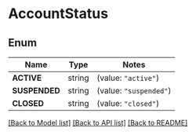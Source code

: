 # AccountStatus

## Enum

Name | Type | Notes
------------ | ------------- | -------------
**ACTIVE** | string | (value: `"active"`)
**SUSPENDED** | string | (value: `"suspended"`)
**CLOSED** | string | (value: `"closed"`)


[[Back to Model list]](../README.md#documentation-for-models) [[Back to API list]](../README.md#documentation-for-api-endpoints) [[Back to README]](../README.md)


